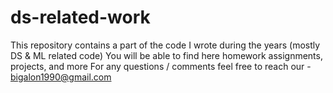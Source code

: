 # ds-related-work
 
This repository contains a part of the code I wrote during the years (mostly DS & ML related code)
You will be able to find  here homework assignments, projects, and more
For any questions / comments feel free to reach our - bigalon1990@gmail.com
